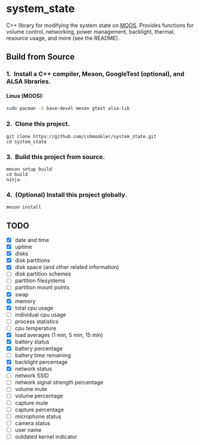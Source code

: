 # **system_state**

C++ library for modifying the system state on [MOOS](https://github.com/cshmookler/moos). Provides functions for volume control, networking, power management, backlight, thermal, resource usage, and more (see the README).

## Build from Source

### 1.&nbsp; Install a C++ compiler, Meson, GoogleTest (optional), and ALSA libraries.

#### Linux (MOOS):

```bash
sudo pacman -S base-devel meson gtest alsa-lib
```

### 2.&nbsp; Clone this project.

```
git clone https://github.com/cshmookler/system_state.git
cd system_state
```

### 3.&nbsp; Build this project from source.

```
meson setup build
cd build
ninja
```

### 4.&nbsp; (Optional) Install this project globally.

```
meson install
```

## **TODO**

- [X] date and time
- [X] uptime
- [X] disks
- [X] disk partitions
- [X] disk space (and other related information)
- [ ] disk partition schemes
- [ ] partition filesystems
- [ ] partition mount points
- [X] swap
- [X] memory
- [X] total cpu usage
- [ ] individual cpu usage
- [ ] process statistics
- [ ] cpu temperature
- [X] load averages (1 min, 5 min, 15 min)
- [X] battery status
- [X] battery percentage
- [ ] battery time remaining
- [X] backlight percentage
- [X] network status
- [ ] network SSID
- [ ] network signal strength percentage
- [ ] volume mute
- [ ] volume percentage
- [ ] capture mute
- [ ] capture percentage
- [ ] microphone status
- [ ] camera status
- [ ] user name
- [ ] outdated kernel indicator
